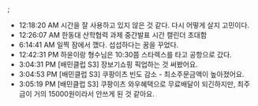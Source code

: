 ;
- 12:18:20 AM 시간을 잘 사용하고 있지 않은 것 같다. 다시 어떻게 살지 고민이다.
- 12:26:07 AM 한동대 산학협력 과제 중간발표 시간 캘린더 초대함
- 6:14:41 AM 일찍 잠에서 깼다. 섭섭하다는 꿈을 꾸었다.
- 12:42:31 PM 하윤이랑 형수님은 10:30쯤 스타렉스를 타고 공항으로 갔다.
- 3:04:31 PM [배민클럽 S3] 장보기쇼핑 픽업하는 것 써봤어요.
- 3:04:53 PM [배민클럽 S3] 쿠팡이츠 빈도 감소 - 최소주문금액이 높아졌어요.
- 3:05:19 PM [배민클럽 S3] 쿠팡이츠 와우혜택으로 무료배달이 되긴하지만, 최주금이 거의 15000원이라서 안쓰게 된 것 같아요.